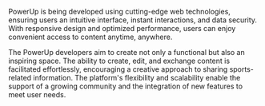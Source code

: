 PowerUp is being developed using cutting-edge web technologies, ensuring users an intuitive interface, instant interactions, and data security. With responsive design and optimized performance, users can enjoy convenient access to content anytime, anywhere.

The PowerUp developers aim to create not only a functional but also an inspiring space. The ability to create, edit, and exchange content is facilitated effortlessly, encouraging a creative approach to sharing sports-related information. The platform's flexibility and scalability enable the support of a growing community and the integration of new features to meet user needs.
